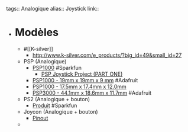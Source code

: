 tags:: Analogique
alias:: Joystick
link::

- # Modèles
	- #[[K-silver]]
		- http://www.k-silver.com/e_products/?big_id=49&small_id=27
	- PSP (Analogique)
		- [PSP1000](https://www.sparkfun.com/products/9426) #Sparkfun
			- [PSP Joystick Project (PART ONE)](https://mechail.wordpress.com/2009/04/23/psp-joystick-project-part-one/)
		- [PSP1000 - 19mm x 19mm x 9 mm](https://www.adafruit.com/product/444) #Adafruit
		- [PSP1000 - 17.5mm x 17.4mm x 12.0mm](https://www.adafruit.com/product/2765)
		- [PSP3000 - 44.1mm x 18.6mm x 11.7mm](https://www.adafruit.com/product/3103) #Adafruit
	- PS2 (Analogique + bouton)
		- [Produit](https://www.sparkfun.com/products/9032) #Sparkfun
	- Joycon (Analogique + bouton)
		- [Pinout](https://duckduckgo.com/?q=nintendo+switch+joystick+pinout&t=fpas&iax=images&ia=images&iai=https%3A%2F%2Fi.imgur.com%2FpoXB8EP.jpg&pn=1)
	-